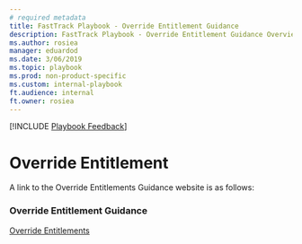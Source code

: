 ```yaml
---  
# required metadata  
title: FastTrack Playbook - Override Entitlement Guidance
description: FastTrack Playbook - Override Entitlement Guidance Overview
ms.author: rosiea  
manager: eduardod  
ms.date: 3/06/2019  
ms.topic: playbook  
ms.prod: non-product-specific  
ms.custom: internal-playbook  
ft.audience: internal  
ft.owner: rosiea
---   
```

[!INCLUDE [Playbook Feedback](./includes/questions-feedback.md)]  
# Override Entitlement

A link to the Override Entitlements Guidance website is as follows:

### Override Entitlement Guidance
[Override Entitlements](https://microsoft.sharepoint.com/teams/ftccm/ftcinfo/Lists/Posts/Post.aspx?ID=1222)
